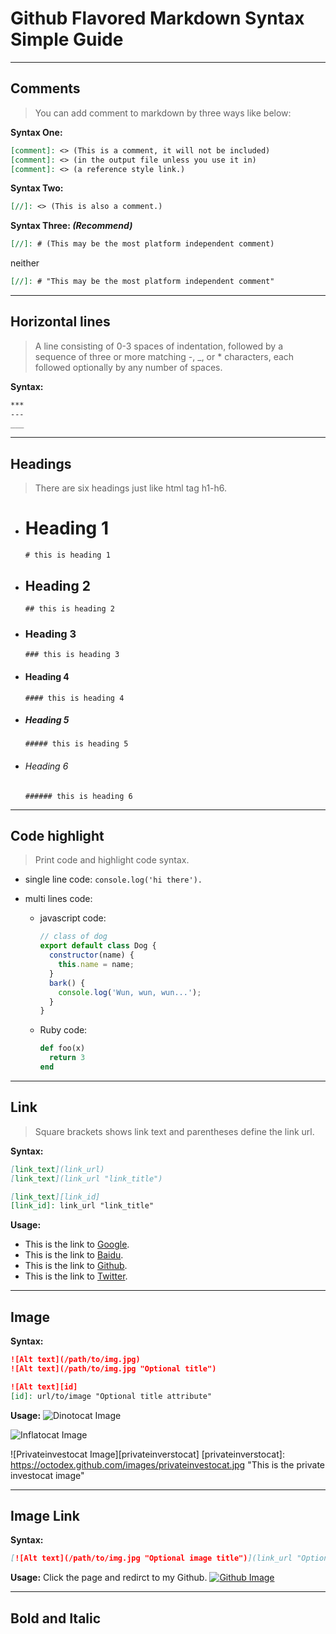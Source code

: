 # Github Flavored Markdown Syntax Simple Guide

---

## Comments
> You can add comment to markdown by three ways like below:

**Syntax One:**
``` markdown
[comment]: <> (This is a comment, it will not be included)
[comment]: <> (in the output file unless you use it in)
[comment]: <> (a reference style link.)
```

**Syntax Two:**
``` markdown
[//]: <> (This is also a comment.)
```

**Syntax Three: _(Recommend)_**
``` markdown
[//]: # (This may be the most platform independent comment)
```
neither
``` markdown
[//]: # "This may be the most platform independent comment"
```

---

## Horizontal lines
> A line consisting of 0-3 spaces of indentation, followed by a sequence of three or more matching -, _, or * characters, each followed optionally by any number of spaces.

**Syntax:**
``` markdown
***
---
___
```

---

## Headings
> There are six headings just like html tag h1-h6.

- # Heading 1
  `# this is heading 1`

- ## Heading 2
  `## this is heading 2`

- ### Heading 3
  `### this is heading 3`

- #### Heading 4
  `#### this is heading 4`

- ##### Heading 5
  `##### this is heading 5`

- ###### Heading 6
  `###### this is heading 6`

---

## Code highlight
> Print code and highlight code syntax.

- single line code:  `console.log('hi there').`

- multi lines code:

  - javascript code:

    ``` javascript
    // class of dog
    export default class Dog {
      constructor(name) {
        this.name = name;
      }
      bark() {
        console.log('Wun, wun, wun...');
      }
    }
    ```

  - Ruby code:

    ``` ruby
    def foo(x)
      return 3
    end
    ```

---

## Link
> Square brackets shows link text and parentheses define the link url.

**Syntax:**
``` markdown
[link_text](link_url)
[link_text](link_url "link_title")

[link_text][link_id]
[link_id]: link_url "link_title"
```

**Usage:**
- This is the link to [Google](http://www.google.com).
- This is the link to [Baidu](https://www.baidu.com "Baidu").
- This is the link to [Github][github].
- This is the link to [Twitter][twitter].

---

## Image

**Syntax:**
``` markdown
![Alt text](/path/to/img.jpg)
![Alt text](/path/to/img.jpg "Optional title")

![Alt text][id]
[id]: url/to/image "Optional title attribute"
```

**Usage:**
![Dinotocat Image](https://octodex.github.com/images/dinotocat.png)

![Inflatocat Image](https://octodex.github.com/images/inflatocat.png "this is the inflatocat image")

![Privateinvestocat Image][privateinverstocat]
[privateinverstocat]: https://octodex.github.com/images/privateinvestocat.jpg "This is the private investocat image"

---

## Image Link

**Syntax:**
``` markdown
[![Alt text](/path/to/img.jpg "Optional image title")](link_url "Optional link title")
```

**Usage:**
Click the page and redirct to my Github. [![Github Image](https://octodex.github.com/images/saritocat.png "Saritocat")](https://github.com/armdong)

---

## Bold and Italic




[//]: # "Some pre defined links here"
[homepage]: https://armdong.github.io/markdown-101/
[github]: https://github.com
[twitter]: https://twitter.com "Twritter Homapage"
